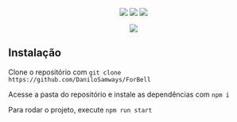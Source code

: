 <p align="center">
  <a href="#"><img src="https://img.shields.io/badge/typescript-%23007ACC.svg?style=for-the-badge&logo=typescript&logoColor=white"></a>
  <a href="#"><img src="https://img.shields.io/badge/react-%2320232a.svg?style=for-the-badge&logo=react&logoColor=%2361DAFB"></a>
  <a href="#"><img src="https://img.shields.io/badge/css3-%231572B6.svg?style=for-the-badge&logo=css3&logoColor=white"></a>
</p>

<p align="center">
  <img src="https://user-images.githubusercontent.com/55723423/225168342-c7a69bdd-e3f7-4552-a259-b0dce0d07292.png">
</p>

## Instalação

Clone o repositório com ```git clone https://github.com/DaniloSamways/ForBell```

Acesse a pasta do repositório e instale as dependências com ```npm i```

Para rodar o projeto, execute ```npm run start```
